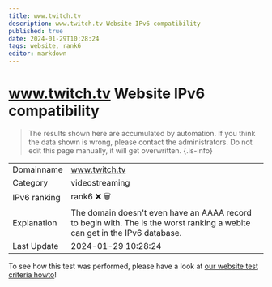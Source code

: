 ```yaml
---
title: www.twitch.tv
description: www.twitch.tv Website IPv6 compatibility
published: true
date: 2024-01-29T10:28:24
tags: website, rank6
editor: markdown
---
```


# www.twitch.tv Website IPv6 compatibility

> The results shown here are accumulated by automation. If you think the data shown is wrong, please contact the administrators. 
> Do not edit this page manually, it will get overwritten.
{.is-info}


|   |   |
| - | - |
| Domainname | www.twitch.tv
| Category | videostreaming |
| IPv6 ranking | rank6 :x: :wastebasket: |
| Explanation | The domain doesn't even have an AAAA record to begin with. The is the worst ranking a webite can get in the IPv6 database. |
| Last Update | 2024-01-29 10:28:24 |

To see how this test was performed, please have a look at [our website test criteria howto](/howto/testcriteria/website)!

